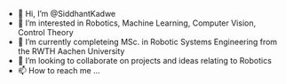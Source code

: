 - 👋 Hi, I’m @SiddhantKadwe
- 👀 I’m interested in Robotics, Machine Learning, Computer Vision, Control Theory
- 🌱 I’m currently completeing MSc. in Robotic Systems Engineering from the RWTH Aachen University
- 💞️ I’m looking to collaborate on projects and ideas relating to Robotics
- 📫 How to reach me ...

<!---
SiddhantKadwe/SiddhantKadwe is a ✨ special ✨ repository because its `README.md` (this file) appears on your GitHub profile.
You can click the Preview link to take a look at your changes.
--->
